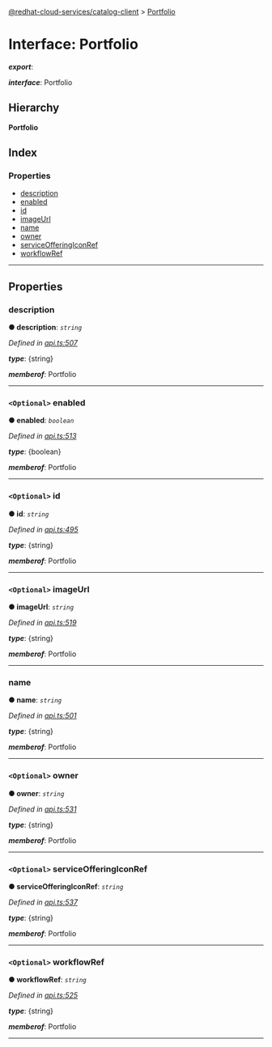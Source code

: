 [@redhat-cloud-services/catalog-client](../README.md) > [Portfolio](../interfaces/portfolio.md)

# Interface: Portfolio

*__export__*: 

*__interface__*: Portfolio

## Hierarchy

**Portfolio**

## Index

### Properties

* [description](portfolio.md#description)
* [enabled](portfolio.md#enabled)
* [id](portfolio.md#id)
* [imageUrl](portfolio.md#imageurl)
* [name](portfolio.md#name)
* [owner](portfolio.md#owner)
* [serviceOfferingIconRef](portfolio.md#serviceofferingiconref)
* [workflowRef](portfolio.md#workflowref)

---

## Properties

<a id="description"></a>

###  description

**● description**: *`string`*

*Defined in [api.ts:507](https://github.com/RedHatInsights/javascript-clients/blob/master/packages/catalog/api.ts#L507)*

*__type__*: {string}

*__memberof__*: Portfolio

___
<a id="enabled"></a>

### `<Optional>` enabled

**● enabled**: *`boolean`*

*Defined in [api.ts:513](https://github.com/RedHatInsights/javascript-clients/blob/master/packages/catalog/api.ts#L513)*

*__type__*: {boolean}

*__memberof__*: Portfolio

___
<a id="id"></a>

### `<Optional>` id

**● id**: *`string`*

*Defined in [api.ts:495](https://github.com/RedHatInsights/javascript-clients/blob/master/packages/catalog/api.ts#L495)*

*__type__*: {string}

*__memberof__*: Portfolio

___
<a id="imageurl"></a>

### `<Optional>` imageUrl

**● imageUrl**: *`string`*

*Defined in [api.ts:519](https://github.com/RedHatInsights/javascript-clients/blob/master/packages/catalog/api.ts#L519)*

*__type__*: {string}

*__memberof__*: Portfolio

___
<a id="name"></a>

###  name

**● name**: *`string`*

*Defined in [api.ts:501](https://github.com/RedHatInsights/javascript-clients/blob/master/packages/catalog/api.ts#L501)*

*__type__*: {string}

*__memberof__*: Portfolio

___
<a id="owner"></a>

### `<Optional>` owner

**● owner**: *`string`*

*Defined in [api.ts:531](https://github.com/RedHatInsights/javascript-clients/blob/master/packages/catalog/api.ts#L531)*

*__type__*: {string}

*__memberof__*: Portfolio

___
<a id="serviceofferingiconref"></a>

### `<Optional>` serviceOfferingIconRef

**● serviceOfferingIconRef**: *`string`*

*Defined in [api.ts:537](https://github.com/RedHatInsights/javascript-clients/blob/master/packages/catalog/api.ts#L537)*

*__type__*: {string}

*__memberof__*: Portfolio

___
<a id="workflowref"></a>

### `<Optional>` workflowRef

**● workflowRef**: *`string`*

*Defined in [api.ts:525](https://github.com/RedHatInsights/javascript-clients/blob/master/packages/catalog/api.ts#L525)*

*__type__*: {string}

*__memberof__*: Portfolio

___

